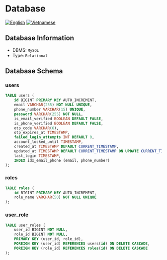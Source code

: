 # Database

[![English](https://img.shields.io/badge/lang-english-blue.svg)](DATABASE.md) [![Vietnamese](https://img.shields.io/badge/lang-vietnamese-blue.svg)](DATABASE.vi.md)

## Database Information

- DBMS: `MySQL`
- Type: `Relational`

## Database Schema

### users

```sql
TABLE users (
    id BIGINT PRIMARY KEY AUTO_INCREMENT,
    email VARCHAR(255) NOT NULL UNIQUE,
    phone_number VARCHAR(15) UNIQUE,
    password VARCHAR(255) NOT NULL,
    is_email_verified BOOLEAN DEFAULT FALSE,
    is_phone_verified BOOLEAN DEFAULT FALSE,
    otp_code VARCHAR(6),
    otp_expires_at TIMESTAMP,
    failed_login_attempts INT DEFAULT 0,
    account_locked_until TIMESTAMP,
    created_at TIMESTAMP DEFAULT CURRENT_TIMESTAMP,
    updated_at TIMESTAMP DEFAULT CURRENT_TIMESTAMP ON UPDATE CURRENT_TIMESTAMP,
    last_login TIMESTAMP,
    INDEX idx_email_phone (email, phone_number)
);

```

### roles

```sql
TABLE roles (
    id BIGINT PRIMARY KEY AUTO_INCREMENT,
    role_name VARCHAR(50) NOT NULL UNIQUE
);

```

### user_role

```sql
TABLE user_roles (
    user_id BIGINT NOT NULL,
    role_id BIGINT NOT NULL,
    PRIMARY KEY (user_id, role_id),
    FOREIGN KEY (user_id) REFERENCES users(id) ON DELETE CASCADE,
    FOREIGN KEY (role_id) REFERENCES roles(id) ON DELETE CASCADE
);
```
